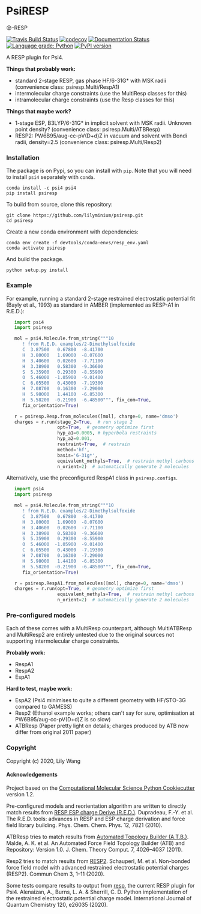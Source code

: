 # PsiRESP
😪-RESP

[//]: # "Badges"

[![Travis Build Status](https://travis-ci.com/lilyminium/psiresp.svg?branch=master)](https://travis-ci.com/lilyminium/psiresp)
[![codecov](https://codecov.io/gh/lilyminium/psiresp/branch/master/graph/badge.svg)](https://codecov.io/gh/lilyminium/psiresp/branch/master)
[![Documentation Status](https://readthedocs.org/projects/psiresp/badge/?version=latest)](https://psiresp.readthedocs.io/en/latest/?badge=latest)
[![Language grade: Python](https://img.shields.io/lgtm/grade/python/g/lilyminium/psiresp.svg?logo=lgtm&logoWidth=18)](https://lgtm.com/projects/g/lilyminium/psiresp/context:python)
[![PyPI version](https://badge.fury.io/py/psiresp.svg)](https://badge.fury.io/py/psiresp)
      

A RESP plugin for Psi4.

**Things that probably work:**

* standard 2-stage RESP, gas phase HF/6-31G* with MSK radii (convenience class: psiresp.Multi/RespA1)
* intermolecular charge constraints (use the MultiResp classes for this)
* intramolecular charge constraints (use the Resp classes for this)

**Things that maybe work?**

* 1-stage ESP, B3LYP/6-31G* in implicit solvent with MSK radii. Unknown point density? (convenience class: psiresp.Multi/ATBResp)
* RESP2: PW6B95/aug-cc-pV(D+d)Z in vacuum and solvent with Bondi radii, density=2.5 (convenience class: psiresp.Multi/Resp2)

### Installation

The package is on Pypi, so you can install with `pip`. Note that you will need to install `psi4` separately with `conda`.

```
conda install -c psi4 psi4
pip install psiresp
```

To build from source, clone this repository:

```
git clone https://github.com/lilyminium/psiresp.git
cd psiresp
```

Create a new conda environment with dependencies:

```
conda env create -f devtools/conda-envs/resp_env.yaml
conda activate psiresp
```

And build the package.

```
python setup.py install
```

### Example

For example, running a standard 2-stage restrained electrostatic potential fit (Bayly et al., 1993) as standard in AMBER 
(implemented as RESP-A1 in R.E.D.):

```python
   import psi4
   import psiresp

   mol = psi4.Molecule.from_string("""10
      ! from R.E.D. examples/2-Dimethylsulfoxide
      C  3.87500   0.67800  -8.41700
      H  3.80000   1.69000  -8.07600
      H  3.40600   0.02600  -7.71100
      H  3.38900   0.58300  -9.36600
      S  5.35900   0.29300  -8.55900
      O  5.46000  -1.05900  -9.01400
      C  6.05500   0.43000  -7.19300
      H  7.08700   0.16300  -7.29000
      H  5.98000   1.44100  -6.85300
      H  5.58200  -0.21900  -6.48500""", fix_com=True,
      fix_orientation=True)

   r = psiresp.Resp.from_molecules([mol], charge=0, name='dmso')
   charges = r.run(stage_2=True,  # run stage 2
                   opt=True,  # geometry optimize first
                   hyp_a1=0.0005, # hyperbola restraints
                   hyp_a2=0.001,
                   restraint=True,  # restrain
                   method='hf',
                   basis='6-31g*',
                   equivalent_methyls=True,  # restrain methyl carbons to have the same charge
                   n_orient=2)  # automatically generate 2 molecules
```
Alternatively, use the preconfigured RespA1 class in ``psiresp.configs``.

```python
   import psi4
   import psiresp

   mol = psi4.Molecule.from_string("""10
      ! from R.E.D. examples/2-Dimethylsulfoxide
      C  3.87500   0.67800  -8.41700
      H  3.80000   1.69000  -8.07600
      H  3.40600   0.02600  -7.71100
      H  3.38900   0.58300  -9.36600
      S  5.35900   0.29300  -8.55900
      O  5.46000  -1.05900  -9.01400
      C  6.05500   0.43000  -7.19300
      H  7.08700   0.16300  -7.29000
      H  5.98000   1.44100  -6.85300
      H  5.58200  -0.21900  -6.48500""", fix_com=True,
      fix_orientation=True)

   r = psiresp.RespA1.from_molecules([mol], charge=0, name='dmso')
   charges = r.run(opt=True,  # geometry optimize first
                   equivalent_methyls=True,  # restrain methyl carbons to have the same charge
                   n_orient=2)  # automatically generate 2 molecules
```

### Pre-configured models

Each of these comes with a MultiResp counterpart, although MultiATBResp and MultiResp2 are entirely untested due to the 
original sources not supporting intermolecular charge constraints.

**Probably work:**

* RespA1
* RespA2
* EspA1

**Hard to test, maybe work:**

* EspA2 (Psi4 minimises to quite a different geometry with HF/STO-3G compared to GAMESS)
* Resp2 (Ethanol example works; others can't say for sure, optimisation at PW6B95/aug-cc-pV(D+d)Z is so slow)
* ATBResp (Paper pretty light on details; charges produced by ATB now differ from original 2011 paper)

### Copyright

Copyright (c) 2020, Lily Wang

#### Acknowledgements

Project based on the
[Computational Molecular Science Python Cookiecutter](https://github.com/molssi/cookiecutter-cms) version 1.2.

Pre-configured models and reorientation algorithm are written to directly match results from 
[RESP ESP charge Derive (R.E.D.)](https://upjv.q4md-forcefieldtools.org/RED/).
Dupradeau, F.-Y. et al. The R.E.D. tools: advances in RESP and ESP charge derivation and force field library building. Phys. Chem. Chem. Phys. 12, 7821 (2010).

ATBResp tries to match results from [Automated Topology Builder (A.T.B.)](https://atb.uq.edu.au/).
Malde, A. K. et al. An Automated Force Field Topology Builder (ATB) and Repository: Version 1.0. J. Chem. Theory Comput. 7, 4026–4037 (2011).

Resp2 tries to match results from [RESP2](https://github.com/MSchauperl/RESP2).
Schauperl, M. et al. Non-bonded force field model with advanced restrained electrostatic potential charges (RESP2). Commun Chem 3, 1–11 (2020).

Some tests compare results to output from [resp](https://github.com/cdsgroup/resp), the current RESP plugin 
for Psi4. 
Alenaizan, A., Burns, L. A. & Sherrill, C. D. Python implementation of the restrained electrostatic potential charge model. International Journal of Quantum Chemistry 120, e26035 (2020).

